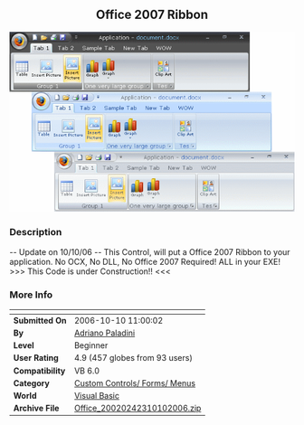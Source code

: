 ﻿<div align="center">

## Office 2007 Ribbon

<img src="PIC200610101055325820.gif">
</div>

### Description

-- Update on 10/10/06 -- This Control, will put a Office 2007 Ribbon to your application. No OCX, No DLL, No Office 2007 Required! ALL in your EXE! &gt;&gt;&gt; This Code is under Construction!! &lt;&lt;&lt;
 
### More Info
 


<span>             |<span>
---                |---
**Submitted On**   |2006-10-10 11:00:02
**By**             |[Adriano Paladini](https://github.com/Planet-Source-Code/PSCIndex/blob/master/ByAuthor/adriano-paladini.md)
**Level**          |Beginner
**User Rating**    |4.9 (457 globes from 93 users)
**Compatibility**  |VB 6\.0
**Category**       |[Custom Controls/ Forms/  Menus](https://github.com/Planet-Source-Code/PSCIndex/blob/master/ByCategory/custom-controls-forms-menus__1-4.md)
**World**          |[Visual Basic](https://github.com/Planet-Source-Code/PSCIndex/blob/master/ByWorld/visual-basic.md)
**Archive File**   |[Office\_20020242310102006\.zip](https://github.com/Planet-Source-Code/adriano-paladini-office-2007-ribbon__1-66698/archive/master.zip)








